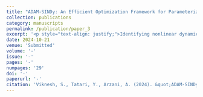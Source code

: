 ```yaml
---
title: "ADAM-SINDy: An Efficient Optimization Framework for Parameterized Nonlinear Dynamical System Identification"
collection: publications
category: manuscripts
permalink: /publication/paper_3
excerpt: '<p style="text-align: justify;">Identifying nonlinear dynamical systems characterized by nonlinear parameters presents significant challenges in deriving mathematical models that enhance understanding of physical phenomena. Traditional methods, such as Sparse Identification of Nonlinear Dynamics (SINDy) and symbolic regression, can extract governing equations from observational data; however, they also come with distinct advantages and disadvantages. This paper introduces a novel methodology within the SINDy framework, termed ADAM-SINDy, which synthesizes the strengths of established approaches by employing the ADAM optimization algorithm. This integration facilitates the simultaneous optimization of nonlinear parameters and coefficients associated with nonlinear candidate functions, enabling efficient and precise parameter estimation without requiring prior knowledge of nonlinear characteristics such as trigonometric frequencies, exponential bandwidths, or polynomial exponents, thereby addressing a key limitation of the classical SINDy framework. Through an integrated global optimization, ADAM-SINDy dynamically adjusts all unknown variables in response to system-specific data, resulting in a more adaptive and efficient identification procedure that reduces the sensitivity to the library of candidate functions. The performance of the ADAM-SINDy methodology is demonstrated across a spectrum of dynamical systems, including benchmark coupled nonlinear ordinary differential equations such as oscillators, chaotic fluid flows, reaction kinetics, pharmacokinetics, as well as nonlinear partial differential equations (wildfire transport). The results demonstrate significant improvements in identifying parameterized dynamical systems and underscore the importance of concurrently optimizing all parameters, particularly those characterized by nonlinear parameters. These findings highlight the potential of ADAM-SINDy to extend the applicability of the SINDy framework in addressing more complex challenges in dynamical system identification.</p>'
date: 2024-10-21
venue: 'Submitted'
volume: '-'
issue: '-'
pages: '-'
numpages: '29'
doi: '-'
paperurl: '-'
citation: 'Viknesh, S., Tatari, Y., Arzani, A. (2024). &quot;ADAM-SINDy: An Efficient Optimization Framework for Parameterized Nonlinear Dynamical System Identification&quot; <i></i>'
---
```

